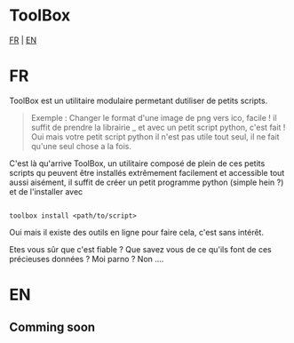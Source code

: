 # ToolBox
[FR](#fr) | [EN](#en)

# FR

ToolBox est un utilitaire modulaire permetant dutiliser de petits scripts.
> Exemple :
> Changer le format d'une image de png vers ico, facile ! il suffit de prendre la librairie _ et avec un petit script python, c'est fait ! Oui mais votre petit script python il n'est pas utile tout seul, il ne fait qu'une seul chose a la fois.

C'est là qu'arrive ToolBox, un utilitaire composé de plein de ces petits scripts qu peuvent être installés extrêmement facilement et accessible tout aussi aisément, il suffit de créer un petit programme python (simple hein ?) et de l'installer avec

```

toolbox install <path/to/script>

```

Oui mais il existe des outils en ligne pour faire cela, c'est sans intérêt.

Etes vous sûr que c'est fiable ? Que savez vous de ce qu'ils font de ces précieuses données ? Moi parno ? Non ....

# EN

## Comming soon